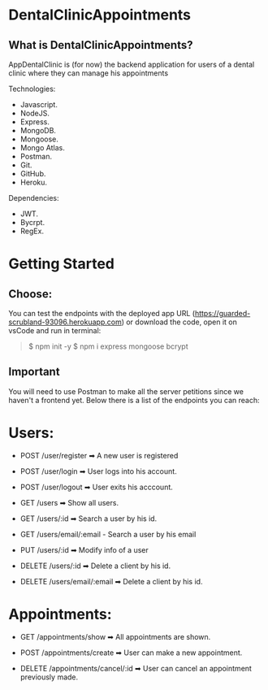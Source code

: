  # DentalClinicAppointments 

## What is DentalClinicAppointments?

AppDentalClinic is (for now) the backend application for users of a dental clinic where they can manage his appointments



Technologies:

- Javascript.
- NodeJS.
- Express.
- MongoDB.
- Mongoose.
- Mongo Atlas.
- Postman.
- Git.
- GitHub.
- Heroku.

Dependencies:
- JWT.
- Bycrpt.
- RegEx.

# Getting Started


## Choose:

You can test the endpoints with the deployed app URL (https://guarded-scrubland-93096.herokuapp.com) or download the code, open it on vsCode and run in terminal:
 
  > $ npm init -y 
  > $ npm i express mongoose bcrypt

## Important

You will need to use Postman to make all the server petitions since we haven't a frontend yet.
Below there is a list of the endpoints you can reach:


# Users: 

- POST /user/register ➡ A new user is registered
- POST /user/login ➡ User logs into his account.
- POST /user/logout ➡ User exits his acccount.

- GET /users ➡ Show all users.
- GET /users/:id ➡ Search a user by his id.
- GET /users/email/:email - Search a user by his email

- PUT /users/:id ➡ Modify info of a user

- DELETE /users/:id ➡ Delete a client by his id.
- DELETE /users/email/:email ➡ Delete a client by his id.

# Appointments: 

- GET /appointments/show ➡ All appointments are shown.

- POST /appointments/create ➡ User can make a new appointment.

- DELETE /appointments/cancel/:id ➡ User can cancel an appointment previously made.
